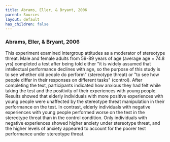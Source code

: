 ```yaml
---
title: Abrams, Eller, & Bryant, 2006
parent: Sources
layout: default
has_children: false
---
```


### Abrams, Eller, & Bryant, 2006

This experiment examined intergroup attitudes as a moderator of stereotype threat. Male and female adults from 59-89 years of age (average age = 74.8 yrs) completed a test after being told either "it is widely assumed that intellectual performance declines with age, so the purpose of this study is to see whether old people do perform" (stereotype threat) or "to see how people differ in their responses on different tasks" (control). After completing the text, participants indicated how anxious they had felt while taking the test and the positivity of their experiences with young people. Results showed that elderly individuals with more positive experiences with young people were unaffected by the stereotype threat manipulation in their performance on the test. In contrast, elderly individuals with negative experiences with young people performed worse on the test in the stereotype threat than in the control condition. Only individuals with negative experiences showed higher anxiety under stereotype threat, and the higher levels of anxiety appeared to account for the poorer test performance under stereotype threat.
